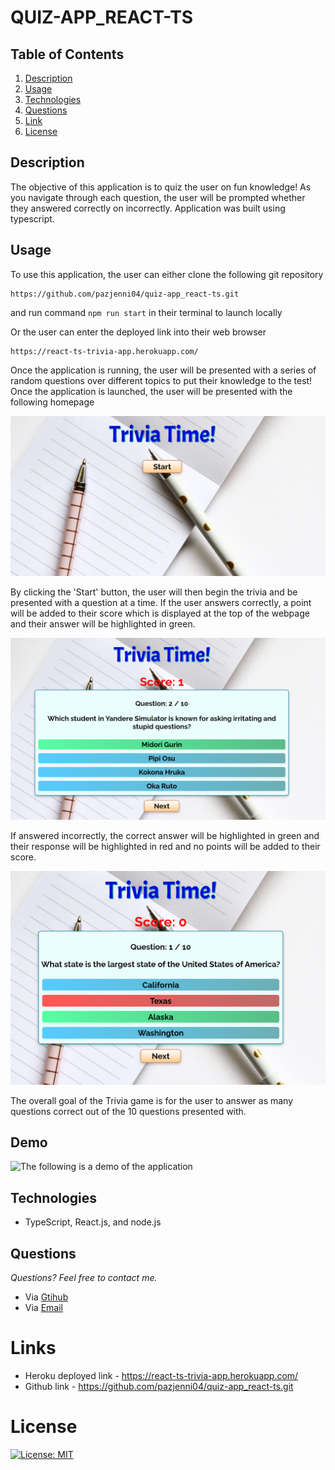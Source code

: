 # QUIZ-APP_REACT-TS

## **Table of Contents**

1. [Description](#description)
2. [Usage](#usage)
3. [Technologies](#technologies)
4. [Questions](#questions)
5. [Link](#links)
6. [License](#license)

## **Description**

The objective of this application is to quiz the user on fun knowledge! As you navigate through each question, the user will be prompted whether they answered correctly on incorrectly. Application was built using typescript.

## **Usage**

To use this application, the user can either clone the following git repository

    https://github.com/pazjenni04/quiz-app_react-ts.git

and run command `npm run start` in their terminal to launch locally

Or the user can enter the deployed link into their web browser

    https://react-ts-trivia-app.herokuapp.com/

Once the application is running, the user will be presented with a series of random questions over different topics to put their knowledge to the test! Once the application is launched, the user will be presented with the following homepage

![The following image is the homepage of the application where the user can select the 'Start' button to begin the quiz](https://raw.githubusercontent.com/pazjenni04/quiz-app_react-ts/main/src/images/homepage-img.PNG)

By clicking the 'Start' button, the user will then begin the trivia and be presented with a question at a time. If the user answers correctly, a point will be added to their score which is displayed at the top of the webpage and their answer will be highlighted in green.

![The following is an example if the user answers correctly](https://raw.githubusercontent.com/pazjenni04/quiz-app_react-ts/main/src/images/correct-answer.PNG)

If answered incorrectly, the correct answer will be highlighted in green and their response will be highlighted in red and no points will be added to their score.

![The following is an example if the user answers incorrectly](https://raw.githubusercontent.com/pazjenni04/quiz-app_react-ts/main/src/images/incorrect-answer.PNG)

The overall goal of the Trivia game is for the user to answer as many questions correct out of the 10 questions presented with.

## Demo

![The following is a demo of the application](https://github.com/pazjenni04/quiz-app_react-ts/blob/main/src/images/trivia-app-demo.gif)

## **Technologies**

- TypeScript, React.js, and node.js

## **Questions**

_Questions? Feel free to contact me._

- Via [Gtihub](https://github.com/pazjenni04)
- Via [Email](pazjenni1331@gmail.com)

# Links

- Heroku deployed link - https://react-ts-trivia-app.herokuapp.com/
- Github link - https://github.com/pazjenni04/quiz-app_react-ts.git

# License

[![License: MIT](https://img.shields.io/badge/License-MIT-yellow.svg)](https://opensource.org/licenses/MIT)
